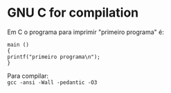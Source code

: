# GNU C for compilation


<p>Em C o programa para imprimir "primeiro programa" é:
</p>
<code><pre>
main ()
{
printf("primeiro programa\n");
}
</code></pre>
Para compilar:
<code>	
gcc -ansi -Wall -pedantic -O3
</code></pre>
